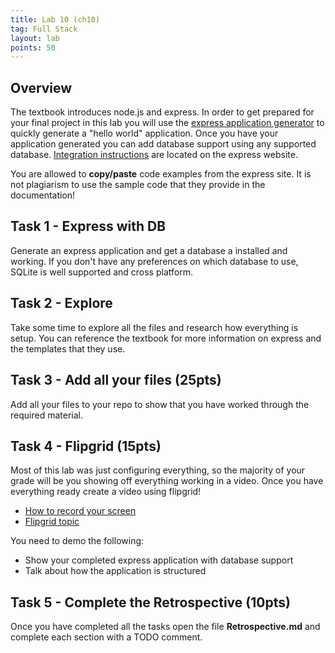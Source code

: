 ```yaml
---
title: Lab 10 (ch10)
tag: Full Stack
layout: lab
points: 50
---
```


## Overview

The textbook introduces node.js and express. In order to get prepared for your
final project in this lab you will use the [express application
generator](https://expressjs.com/en/starter/generator.html) to quickly generate
a "hello world" application. Once you have your application generated you can
add database support using any supported database. [Integration
instructions](https://expressjs.com/en/guide/database-integration.html) are
located on the express website.

You are allowed to **copy/paste** code examples from the express site. It is not
plagiarism to use the sample code that they provide in the documentation!

## Task 1 - Express with DB

Generate an express application and get a database a installed and working. If
you don't have any preferences on which database to use, SQLite is well supported
and cross platform.

## Task 2 - Explore

Take some time to explore all the files and research how everything is setup.
You can reference the textbook for more information on express and the templates
that they use.

## Task 3 - Add all your files (25pts)

Add all your files to your repo to show that you have worked through the
required material.

## Task 4 - Flipgrid (15pts)

Most of this lab was just configuring everything, so the majority of your grade
will be you showing off everything working in a video. Once you have everything
ready create a video using flipgrid!

- [How to record your screen](https://help.flip.com/hc/en-us/articles/360045940833-Screen-Recording-How-to-record-your-screen-using-the-Flipgrid-camera)
- [Flipgrid topic]({{site.data.semester-info.flip[page.slug]}})

You need to demo the following:

- Show your completed express application with database support
- Talk about how the application is structured

## Task 5 - Complete the Retrospective (10pts)

Once you have completed all the tasks open the file **Retrospective.md** and
complete each section with a TODO comment.
